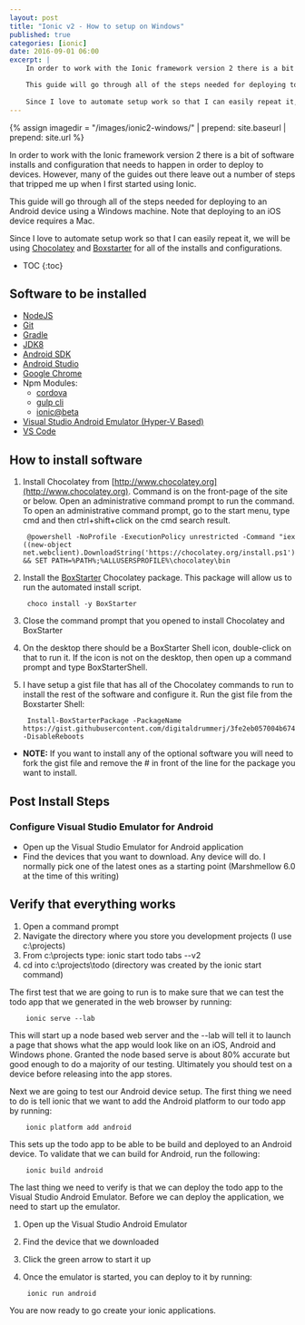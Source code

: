 ```yaml
---
layout: post
title: "Ionic v2 - How to setup on Windows"
published: true
categories: [ionic]
date: 2016-09-01 06:00
excerpt: | 
    In order to work with the Ionic framework version 2 there is a bit of software installs and configuration that needs to happen in order to deploy to devices.  However, many of the guides out there leave out a number of steps that tripped me up when I first started using Ionic.  

    This guide will go through all of the steps needed for deploying to an Android device using a Windows machine.  Note that deploying to an iOS device requires a Mac.  
    
    Since I love to automate setup work so that I can easily repeat it, we will be using [Chocolatey](http://www.chocolatey.org) and [Boxstarter](http://www.boxstarter.org) for all of the installs and configurations. 
---
```


{% assign imagedir = "/images/ionic2-windows/" | prepend: site.baseurl | prepend: site.url %}

In order to work with the Ionic framework version 2 there is a bit of software installs and configuration that needs to happen in order to deploy to devices.  However, many of the guides out there leave out a number of steps that tripped me up when I first started using Ionic.  

This guide will go through all of the steps needed for deploying to an Android device using a Windows machine.  Note that deploying to an iOS device requires a Mac.  
    
Since I love to automate setup work so that I can easily repeat it, we will be using [Chocolatey](http://www.chocolatey.org) and [Boxstarter](http://www.boxstarter.org) for all of the installs and configurations. 
    
* TOC
{:toc}

## Software to be installed

- [NodeJS](https://chocolatey.org/packages/nodejs.install)
- [Git](https://chocolatey.org/packages/git)
- [Gradle](http://chocolatey.org/packages/gradle)
- [JDK8](https://chocolatey.org/packages/jdk8)
- [Android SDK](https://chocolatey.org/packages/android-sdk)
- [Android Studio](https://chocolatey.org/packages/AndroidStudio)
- [Google Chrome](https://chocolatey.org/packages/GoogleChrome)
- Npm Modules: 
    * [cordova](https://www.npmjs.com/package/cordova)
    * [gulp cli](https://www.npmjs.com/package/gulp-cli)
    * [ionic@beta](https://www.npmjs.com/package/ionic)
- [Visual Studio Android Emulator (Hyper-V Based)](https://www.visualstudio.com/en-us/features/msft-android-emulator-vs.aspx) 
- [VS Code](https://code.visualstudio.com/)

## How to install software

1. Install Chocolatey from [http://www.chocolatey.org](http://www.chocolatey.org).  Command is on the front-page of the site or below.  Open an administrative command prompt to run the command.  To open an administrative command prompt, go to the start menu, type cmd and then ctrl+shift+click on the cmd search result.

        @powershell -NoProfile -ExecutionPolicy unrestricted -Command "iex ((new-object net.webclient).DownloadString('https://chocolatey.org/install.ps1'))" && SET PATH=%PATH%;%ALLUSERSPROFILE%\chocolatey\bin

1. Install the [BoxStarter](http://boxstarter.org) Chocolatey package.  This package will allow us to run the automated install script.

        choco install -y BoxStarter

1. Close the command prompt that you opened to install Chocolatey and BoxStarter
1. On the desktop there should be a BoxStarter Shell icon, double-click on that to run it.  If the icon is not on the desktop, then open up a command prompt and type BoxStarterShell.
1. I have setup a gist file that has all of the Chocolatey commands to run to install the rest of the software and configure it.  Run the gist file from the Boxstarter Shell:
    
        Install-BoxStarterPackage -PackageName  https://gist.githubusercontent.com/digitaldrummerj/3fe2eb057004b6742b89/raw/3da48d349c313684077d7103547dfe79f7052617/ionic2  -DisableReboots
    
        
- **NOTE:** If you want to install any of the optional software you will need to fork the gist file and remove the # in front of the line for the package you want to install.
    
## Post Install Steps

### Configure Visual Studio Emulator for Android

* Open up the Visual Studio Emulator for Android application 
* Find the devices that you want to download.  Any device will do.  I normally pick one of the latest ones as a starting point (Marshmellow 6.0 at the time of this writing)        


## Verify that everything works

1. Open a command prompt
1. Navigate the directory where you store you development projects (I use c:\projects)
1. From c:\projects type: ionic start todo tabs --v2
1. cd into c:\projects\todo  (directory was created by the ionic start command)

The first test that we are going to run is to make sure that we can test the todo app that we generated in the web browser by running:

        ionic serve --lab

This will start up a node based web server and the --lab will tell it to launch a page that shows what the app would look like on an iOS, Android and Windows phone.  Granted the node based serve is about 80% accurate but good enough to do a majority of our testing.  Ultimately you should test on a device before releasing into the app stores.         

Next we are going to test our Android device setup.  The first thing we need to do is tell ionic that we want to add the Android platform to our todo app by running:

        ionic platform add android

This sets up the todo app to be able to be build and deployed to an Android device.  To validate that we can build for Android, run the following:

        ionic build android


The last thing we need to verify is that we can deploy the todo app to the Visual Studio Android Emulator.  Before we can deploy the application, we need to start up the emulator.  

1. Open up the Visual Studio Android Emulator
1. Find the device that we downloaded
1. Click the green arrow to start it up  
1. Once the emulator is started, you can deploy to it by running:

        ionic run android
  
You are now ready to go create your ionic applications.    